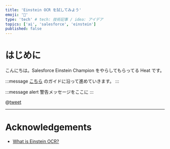 ```yaml
---
title: 'Einstein OCR を試してみよう'
emoji: '🔎'
type: 'tech' # tech: 技術記事 / idea: アイデア
topics: ['ai', 'salesforce', 'einstein']
published: false
---
```


# はじめに

こんにちは。Salesforce Einstein Champion をやらしてもらってる Heat です。

:::message
[こちら](https://metamind.readme.io/docs/what-is-einstein-ocr) のガイドに沿って進めていきます。
:::

:::message alert
警告メッセージをここに
:::

@[tweet](https://twitter.com/takahito0508/status/1317312078483386370)

---

# Acknowledgements

- [What is Einstein OCR?](https://metamind.readme.io/docs/what-is-einstein-ocr)
